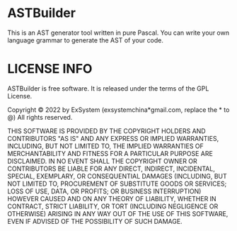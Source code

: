 # ASTBuilder
This is an AST generator tool written in pure Pascal. You can write your own language grammar to generate the AST of your code.

# LICENSE INFO
ASTBuilder is free software. It is released under the terms of the GPL License.

Copyright © 2022 by ExSystem (exsystemchina*gmail.com, replace the * to @) All rights reserved.

THIS SOFTWARE IS PROVIDED BY THE COPYRIGHT HOLDERS AND CONTRIBUTORS "AS IS" AND ANY EXPRESS OR IMPLIED WARRANTIES, INCLUDING, BUT NOT LIMITED TO, THE IMPLIED WARRANTIES OF MERCHANTABILITY AND FITNESS FOR A PARTICULAR PURPOSE ARE DISCLAIMED. IN NO EVENT SHALL THE COPYRIGHT OWNER OR CONTRIBUTORS BE LIABLE FOR ANY DIRECT, INDIRECT, INCIDENTAL, SPECIAL, EXEMPLARY, OR CONSEQUENTIAL DAMAGES (INCLUDING, BUT NOT LIMITED TO, PROCUREMENT OF SUBSTITUTE GOODS OR SERVICES; LOSS OF USE, DATA, OR PROFITS; OR BUSINESS INTERRUPTION) HOWEVER CAUSED AND ON ANY THEORY OF LIABILITY, WHETHER IN CONTRACT, STRICT LIABILITY, OR TORT (INCLUDING NEGLIGENCE OR OTHERWISE) ARISING IN ANY WAY OUT OF THE USE OF THIS SOFTWARE, EVEN IF ADVISED OF THE POSSIBILITY OF SUCH DAMAGE.

